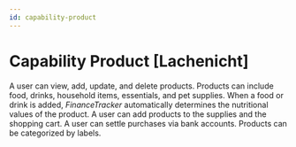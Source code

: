 ```yaml
---
id: capability-product
---
```


# Capability Product [Lachenicht]

A user can view, add, update, and delete products.
Products can include food, drinks, household items, essentials, and pet supplies.
When a food or drink is added, _FinanceTracker_ automatically determines the nutritional values of the product.
A user can add products to the supplies and the shopping cart.
A user can settle purchases via bank accounts.
Products can be categorized by labels.

